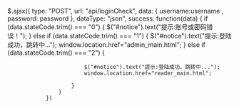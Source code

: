 $.ajax({
                    type: "POST",
                    url: "api/loginCheck",
                    data: {
                        username:username ,
                        password: password
                    },
                    dataType: "json",
                    success: function(data) {
                        if (data.stateCode.trim() === "0") {
                            $("#notice").text("提示:账号或密码错误！");
                        } else if (data.stateCode.trim() === "1") {
                            $("#notice").text("提示:登陆成功，跳转中...");
                            window.location.href="admin_main.html";
                        } else if (data.stateCode.trim() === "2") {

                            $("#notice").text("提示:登陆成功，跳转中...");
                            window.location.href="reader_main.html";

                        }
                    }
                })
